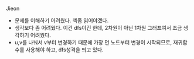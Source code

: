 Jieon
- 문제를 이해하기 어려웠다. 첵좀 읽어야겠다.
- 생각보다 좀 어려웠다. 이건 dfs이긴 한데, 2차원이 아닌 1차원 그래프여서 조금 생각하기 어려웠다.
- u,v를 나눠서 v부터 변경하기 때문에 가장 먼 노드부터 변경이 시작되므로, 재귀함수를 사용해야 하고, dfs성격을 띄고 있다.